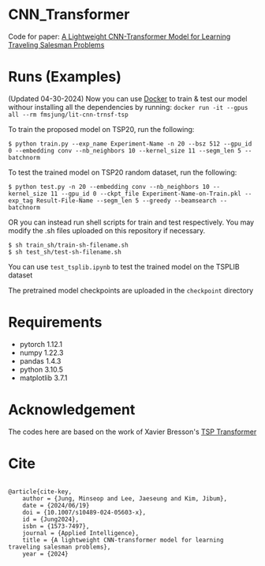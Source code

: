 # CNN_Transformer
Code for paper: [A Lightweight CNN-Transformer Model for Learning Traveling Salesman Problems](https://arxiv.org/abs/2305.01883)

# Runs (Examples)
(Updated 04-30-2024) Now you can use [Docker](https://hub.docker.com/r/fmsjung/lit-cnn-trnsf-tsp) to train & test our model withour installing all the dependencies by running: ```docker run -it --gpus all --rm fmsjung/lit-cnn-trnsf-tsp```

To train the proposed model on TSP20, run the following:
```console
$ python train.py --exp_name Experiment-Name -n 20 --bsz 512 --gpu_id 0 --embedding conv --nb_neighbors 10 --kernel_size 11 --segm_len 5 --batchnorm
```
To test the trained model on TSP20 random dataset, run the following:
```console
$ python test.py -n 20 --embedding conv --nb_neighbors 10 --kernel_size 11 --gpu_id 0 --ckpt_file Experiment-Name-on-Train.pkl --exp_tag Result-File-Name --segm_len 5 --greedy --beamsearch --batchnorm
```
OR you can instead run shell scripts for train and test respectively. You may modify the .sh files uploaded on this repository if necessary.
```console
$ sh train_sh/train-sh-filename.sh
$ sh test_sh/test-sh-filename.sh
```
You can use `test_tsplib.ipynb` to test the trained model on the TSPLIB dataset

The pretrained model checkpoints are uploaded in the `checkpoint` directory
# Requirements
- pytorch 1.12.1
- numpy 1.22.3
- pandas 1.4.3
- python 3.10.5
- matplotlib 3.7.1

# Acknowledgement
The codes here are based on the work of Xavier Bresson's [TSP Transformer](https://github.com/xbresson/TSP_Transformer)

# Cite

```

@article{cite-key,
	author = {Jung, Minseop and Lee, Jaeseung and Kim, Jibum},
	date = {2024/06/19}
	doi = {10.1007/s10489-024-05603-x},
	id = {Jung2024},
	isbn = {1573-7497},
	journal = {Applied Intelligence},
	title = {A lightweight CNN-transformer model for learning traveling salesman problems},
	year = {2024}

```
